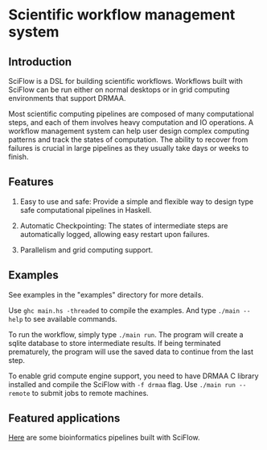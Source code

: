 Scientific workflow management system
=====================================

Introduction
------------

SciFlow is a DSL for building scientific workflows. Workflows built with SciFlow
can be run either on normal desktops or in grid computing environments that
support DRMAA.

Most scientific computing pipelines are composed of many computational steps, and each of them involves heavy computation and IO operations. A workflow management system can
help user design complex computing patterns and track the states of computation.
The ability to recover from failures is crucial in large pipelines as they usually
take days or weeks to finish.

Features
--------

1. Easy to use and safe: Provide a simple and flexible way to design type safe
computational pipelines in Haskell.

2. Automatic Checkpointing: The states of intermediate steps are automatically
logged, allowing easy restart upon failures.

3. Parallelism and grid computing support.

Examples
--------

See examples in the "examples" directory for more details.

Use `ghc main.hs -threaded` to compile the examples.
And type `./main --help` to see available commands.

To run the workflow, simply type `./main run`. The program will create a sqlite database to store intermediate results. If being terminated prematurely, the program will use the saved data to continue from the last step.

To enable grid compute engine support, you need to have DRMAA C library
installed and compile the SciFlow with `-f drmaa` flag.
Use `./main run --remote` to submit jobs to remote machines.

Featured applications
--------------------

[Here](https://github.com/Taiji-pipeline)
are some bioinformatics pipelines built with SciFlow.
